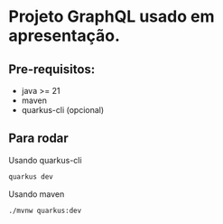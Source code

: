 # Projeto GraphQL usado em apresentação. 

## Pre-requisitos: 

- java >= 21
- maven 
- quarkus-cli (opcional)

## Para rodar 

Usando quarkus-cli

```bash
quarkus dev
```

Usando maven

```bash
./mvnw quarkus:dev
```
